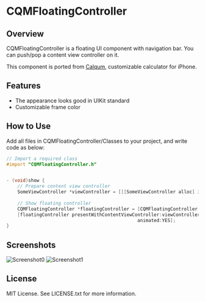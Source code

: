 CQMFloatingController
=====================


Overview
--------
CQMFloatingController is a floating UI component with navigation bar.
You can push/pop a content view controller on it.

This component is ported from [Calqum](http://www.dotapon.sakura.ne.jp/apps/calqum2/index_en.html), customizable calculator for iPhone.


Features
--------
- The appearance looks good in UIKit standard
- Customizable frame color


How to Use
----------
Add all files in CQMFloatingController/Classes to your project, and write code as below:

```Objective-C
// Import a required class
#import "CQMFloatingController.h"


- (void)show {
    // Prepare content view controller
    SomeViewController *viewController = [[[SomeViewController alloc] init] autorelease];
        
    // Show floating controller
    CQMFloatingController *floatingController = [CQMFloatingController sharedFloatingController];
    [floatingController presentWithContentViewController:viewController
                                                animated:YES];
}
```


Screenshots
-----------
![Screenshot0](http://dotapon.sakura.ne.jp/github/CQMFloatingController/screenshots/0.png)
![Screenshot1](http://dotapon.sakura.ne.jp/github/CQMFloatingController/screenshots/1.png)


License
-------
MIT License.
See LICENSE.txt for more information.

